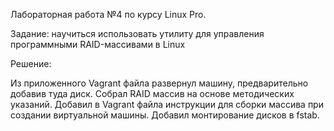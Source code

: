 Лабораторная работа №4 по курсу Linux Pro.

Задание:
	научиться использовать утилиту для управления программными RAID-массивами в Linux

Решение:

Из приложенного Vagrant файла развернул машину, предварительно добавив туда диск. Собрал RAID массив на основе методических указаний.
Добавил в Vagrant файла инструкции для сборки массива при создании виртуальной машины. Добавил монтирование дисков в fstab.
